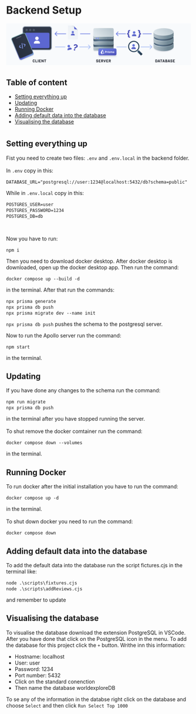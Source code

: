 # Backend Setup

![alt text](public/image.png)

## Table of content

-   [Setting everything up](#setting-everything-up)
-   [Updating](#updating)
-   [Running Docker](#running-docker)
-   [Adding default data into the database](#adding-default-data-into-the-database)
-   [Visualising the database](#visualising-the-database)

#

## Setting everything up

Fist you need to create two files: `.env` and `.env.local` in the backend folder.
<br />
<br />
In `.env` copy in this:

```
DATABASE_URL="postgresql://user:1234@localhost:5432/db?schema=public"
```

While in `.env.local` copy in this:

```
POSTGRES_USER=user
POSTGRES_PASSWORD=1234
POSTGRES_DB=db
```

<br />

Now you have to run:

```
npm i
```

Then you need to download docker desktop. After docker desktop is downloaded, open up the docker desktop app. Then run the command:

```
docker compose up --build -d
```

in the terminal. After that run the commands:

```
npx prisma generate
npx prisma db push
npx prisma migrate dev --name init
```

`npx prisma db push` pushes the schema to the postgresql server.

Now to run the Apollo server run the command:

```
npm start
```

in the terminal.

## Updating

If you have done any changes to the schema run the command:

```
npm run migrate
npx prisma db push
```

in the terminal after you have stopped running the server.
<br/><br/>
To shut remove the docker comtainer run the command:

```
docker compose down --volumes
```

in the terminal.

## Running Docker

To run docker after the initial installation you have to run the command:

```
docker compose up -d
```

in the terminal.
<br /><br />
To shut down docker you need to run the command:

```
docker compose down
```

## Adding default data into the database

To add the default data into the database run the script fictures.cjs in the terminal like:

```
node .\scripts\fixtures.cjs
node .\scripts\addReviews.cjs
```

and remember to update

## Visualising the database

To visualise the database download the extension PostgreSQL in VSCode. After you have done that click on the PostgreSQL icon in the menu. To add the database for this project click the `+` button. Writhe inn this information:

-   Hostname: localhost
-   User: user
-   Password: 1234
-   Port number: 5432
-   Click on the standard conenction
-   Then name the database worldexploreDB

To se any of the information in the databse right click on the database and choose `Select` and then click `Run Select Top 1000`
